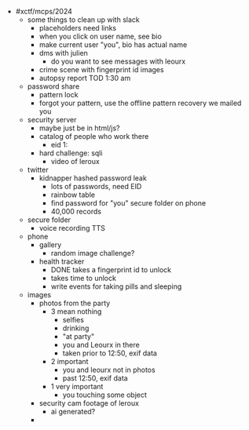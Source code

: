 - #xctf/mcps/2024
	- some things to clean up with slack
		- placeholders need links
		- when you click on user name, see bio
		- make current user "you", bio has actual name
		- dms with julien
			- do you want to see messages with leourx
		- crime scene with fingerprint id images
		- autopsy report TOD 1:30 am
	- password share
		- pattern lock
		- forgot your pattern, use the offline pattern recovery we mailed you
	- security server
		- maybe just be in html/js?
		- catalog of people who work there
			- eid 1:
		- hard challenge: sqli
			- video of leroux
	- twitter
		- kidnapper hashed password leak
			- lots of passwords, need EID
			- rainbow table
			- find password for "you" secure folder on phone
			- 40,000 records
	- secure folder
		- voice recording TTS
	- phone
		- gallery
			- random image challenge?
		- health tracker
			- DONE takes a fingerprint id to unlock
			- takes time to unlock
			- write events for taking pills and sleeping
	- images
		- photos from the party
			- 3 mean nothing
				- selfies
				- drinking
				- "at party"
				- you and Leourx in there
				- taken prior to 12:50, exif data
			- 2 important
				- you and leourx not in photos
				- past 12:50, exif data
			- 1 very important
				- you touching some object
		- security cam footage of leroux
			- ai generated?
		-